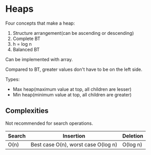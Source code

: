 # Heaps

Four concepts that make a heap:
1. Structure arrangement(can be ascending or descending)
2. Complete BT
3. h = log n
4. Balanced BT

Can be implemented with array.

Compared to BT, greater values don't have to be on the left side.

Types:
- Max heap(maximum value at top, all children are lesser)
- Min heap(minimum value at top, all children are greater)

## Complexities

Not recommended for search operations.

| **Search** | **Insertion**                       | **Deletion** |
|------------|-------------------------------------|--------------|
| O(n)       | Best case O(n), worst case O(log n) | O(log n)     |
